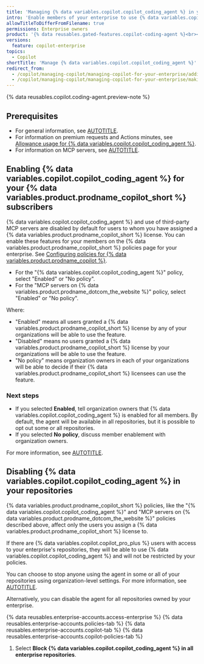 ```yaml
---
title: 'Managing {% data variables.copilot.copilot_coding_agent %} in your enterprise'
intro: 'Enable members of your enterprise to use {% data variables.copilot.copilot_coding_agent %} and control the repositories where it is available.'
allowTitleToDifferFromFilename: true
permissions: Enterprise owners
product: '{% data reusables.gated-features.copilot-coding-agent %}<br><a href="https://github.com/github-copilot/purchase?ref_cta=Copilot+Enterprise+trial&ref_cta=Copilot+Business+trial&ref_loc=making-cca-available-ent" target="_blank" class="btn btn-primary mt-3 mr-3 no-underline"><span>Sign up for {% data variables.product.prodname_copilot_short %}</span> {% octicon "link-external" height:16 %}</a>'
versions:
  feature: copilot-enterprise
topics:
  - Copilot
shortTitle: 'Manage {% data variables.copilot.copilot_coding_agent %}'
redirect_from:
  - /copilot/managing-copilot/managing-copilot-for-your-enterprise/adding-copilot-coding-agent-to-enterprise
  - /copilot/managing-copilot/managing-copilot-for-your-enterprise/making-copilot-coding-agent-available-to-enterprise
---
```


{% data reusables.copilot.coding-agent.preview-note %}

## Prerequisites

* For general information, see [AUTOTITLE](/copilot/rolling-out-github-copilot-at-scale/enabling-developers/using-copilot-coding-agent-in-org).
* For information on premium requests and Actions minutes, see [Allowance usage for {% data variables.copilot.copilot_coding_agent %}](/billing/managing-billing-for-your-products/managing-billing-for-github-copilot/about-billing-for-github-copilot#allowance-usage-for-copilot-coding-agent).
* For information on MCP servers, see [AUTOTITLE](/copilot/using-github-copilot/coding-agent/extending-copilot-coding-agent-with-mcp).

## Enabling {% data variables.copilot.copilot_coding_agent %} for your {% data variables.product.prodname_copilot_short %} subscribers

{% data variables.copilot.copilot_coding_agent %} and use of third-party MCP servers are disabled by default for users to whom you have assigned a {% data variables.product.prodname_copilot_short %} license. You can enable these features for your members on the {% data variables.product.prodname_copilot_short %} policies page for your enterprise. See [Configuring policies for {% data variables.product.prodname_copilot %}](/copilot/managing-copilot/managing-copilot-for-your-enterprise/managing-policies-and-features-for-copilot-in-your-enterprise#configuring-policies-for-github-copilot).

* For the "{% data variables.copilot.copilot_coding_agent %}" policy, select "Enabled" or "No policy".
* For the "MCP servers on {% data variables.product.prodname_dotcom_the_website %}" policy, select "Enabled" or "No policy".

Where:

* "Enabled" means all users granted a {% data variables.product.prodname_copilot_short %} license by any of your organizations will be able to use the feature.
* "Disabled" means no users granted a {% data variables.product.prodname_copilot_short %} license by your organizations will be able to use the feature.
* "No policy" means organization owners in each of your organizations will be able to decide if their {% data variables.product.prodname_copilot_short %} licensees can use the feature.

### Next steps

* If you selected **Enabled**, tell organization owners that {% data variables.copilot.copilot_coding_agent %} is enabled for all members. By default, the agent will be available in all repositories, but it is possible to opt out some or all repositories.
* If you selected **No policy**, discuss member enablement with organization owners.

For more information, see [AUTOTITLE](/copilot/managing-copilot/managing-github-copilot-in-your-organization/adding-copilot-coding-agent-to-organization).

## Disabling {% data variables.copilot.copilot_coding_agent %} in your repositories

{% data variables.product.prodname_copilot_short %} policies, like the "{% data variables.copilot.copilot_coding_agent %}" and "MCP servers on {% data variables.product.prodname_dotcom_the_website %}" policies described above, affect only the users you assign a {% data variables.product.prodname_copilot_short %} license to.

If there are {% data variables.copilot.copilot_pro_plus %} users with access to your enterprise's repositories, they will be able to use {% data variables.copilot.copilot_coding_agent %} and will not be restricted by your policies.

You can choose to stop anyone using the agent in some or all of your repositories using organization-level settings. For more information, see [AUTOTITLE](/copilot/managing-copilot/managing-github-copilot-in-your-organization/adding-copilot-coding-agent-to-organization).

Alternatively, you can disable the agent for all repositories owned by your enterprise.

{% data reusables.enterprise-accounts.access-enterprise %}
{% data reusables.enterprise-accounts.policies-tab %}
{% data reusables.enterprise-accounts.copilot-tab %}
{% data reusables.enterprise-accounts.copilot-policies-tab %}
1. Select **Block {% data variables.copilot.copilot_coding_agent %} in all enterprise repositories**.
